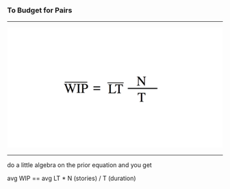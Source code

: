 <!-- .slide: data-background="resources/footer.svg" data-background-size="contain" data-background-position="bottom"  -->

### **To Budget for Pairs**

- - -

<img class="plain" src="resources/forecast-09.png" />

- - -

<aside class="notes">
  <p>
    do a little algebra on the prior equation and you get
  </p>
  <p>
    avg WIP == avg LT * N (stories) / T (duration)
  </p>
</aside>
